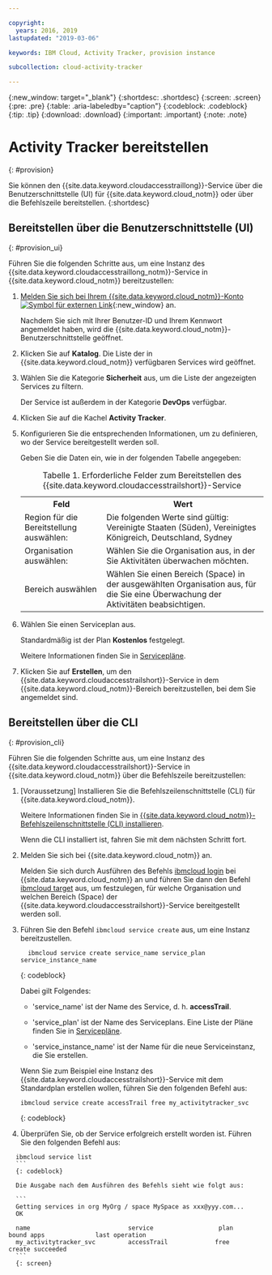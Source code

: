 ```yaml
---

copyright:
  years: 2016, 2019
lastupdated: "2019-03-06"

keywords: IBM Cloud, Activity Tracker, provision instance

subcollection: cloud-activity-tracker

---
```


{:new_window: target="_blank"}
{:shortdesc: .shortdesc}
{:screen: .screen}
{:pre: .pre}
{:table: .aria-labeledby="caption"}
{:codeblock: .codeblock}
{:tip: .tip}
{:download: .download}
{:important: .important}
{:note: .note}



# Activity Tracker bereitstellen
{: #provision}

Sie können den {{site.data.keyword.cloudaccesstraillong}}-Service über die Benutzerschnittstelle (UI) für {{site.data.keyword.cloud_notm}} oder über die Befehlszeile bereitstellen.
{:shortdesc}


## Bereitstellen über die Benutzerschnittstelle (UI)
{: #provision_ui}

Führen Sie die folgenden Schritte aus, um eine Instanz des {{site.data.keyword.cloudaccesstraillong_notm}}-Service in {{site.data.keyword.cloud_notm}} bereitzustellen:

1. [Melden Sie sich bei Ihrem {{site.data.keyword.cloud_notm}}-Konto ![Symbol für externen Link](../../icons/launch-glyph.svg "Symbol für externen Link")](https://cloud.ibm.com/login){:new_window} an. 
    
	Nachdem Sie sich mit Ihrer Benutzer-ID und Ihrem Kennwort angemeldet haben, wird die {{site.data.keyword.cloud_notm}}-Benutzerschnittstelle geöffnet.

2. Klicken Sie auf **Katalog**. Die Liste der in {{site.data.keyword.cloud_notm}} verfügbaren Services wird geöffnet.

3. Wählen Sie die Kategorie **Sicherheit** aus, um die Liste der angezeigten Services zu filtern.

    Der Service ist außerdem in der Kategorie **DevOps** verfügbar.

4. Klicken Sie auf die Kachel **Activity Tracker**.

5. Konfigurieren Sie die entsprechenden Informationen, um zu definieren, wo der Service bereitgestellt werden soll. 

    Geben Sie die Daten ein, wie in der folgenden Tabelle angegeben: 

    <table>
	  <caption>Tabelle 1. Erforderliche Felder zum Bereitstellen des {{site.data.keyword.cloudaccesstrailshort}}-Service</caption>
	  <tr>
	    <th>Feld</th>
		<th>Wert</th>
	  </tr>
	  <tr>
	    <td>Region für die Bereitstellung auswählen:</td>
		<td>Die folgenden Werte sind gültig: Vereinigte Staaten (Süden), Vereinigtes Königreich, Deutschland, Sydney</td>
	  </tr>
	  <tr>
	    <td>Organisation auswählen:</td>
		<td>Wählen Sie die Organisation aus, in der Sie Aktivitäten überwachen möchten.</td>
	  </tr>
	  <tr>
	    <td>Bereich auswählen</td>
		<td>Wählen Sie einen Bereich (Space) in der ausgewählten Organisation aus, für die Sie eine Überwachung der Aktivitäten beabsichtigen.</td>
	  </tr>
	</table>

6. Wählen Sie einen Serviceplan aus. 

    Standardmäßig ist der Plan **Kostenlos** festgelegt.

    Weitere Informationen finden Sie in [Servicepläne](/docs/services/cloud-activity-tracker/how-to?topic=cloud-activity-tracker-change_plan#change_plan).
	
7. Klicken Sie auf **Erstellen**, um den {{site.data.keyword.cloudaccesstrailshort}}-Service in dem {{site.data.keyword.cloud_notm}}-Bereich bereitzustellen, bei dem Sie angemeldet sind.
  
 

## Bereitstellen über die CLI
{: #provision_cli}

Führen Sie die folgenden Schritte aus, um eine Instanz des {{site.data.keyword.cloudaccesstrailshort}}-Service in {{site.data.keyword.cloud_notm}} über die Befehlszeile bereitzustellen:

1. [Voraussetzung] Installieren Sie die Befehlszeilenschnittstelle (CLI) für {{site.data.keyword.cloud_notm}}.

   Weitere Informationen finden Sie in [{{site.data.keyword.cloud_notm}}-Befehlszeilenschnittstelle (CLI) installieren](/docs/cli?topic=cloud-cli-ibmcloud-cli#ibmcloud-cli).
   
   Wenn die CLI installiert ist, fahren Sie mit dem nächsten Schritt fort.
    
2. Melden Sie sich bei {{site.data.keyword.cloud_notm}} an. 

    Melden Sie sich durch Ausführen des Befehls [ibmcloud login](/docs/cli/reference/ibmcloud?topic=cloud-cli-ibmcloud_cli#ibmcloud_login) bei {{site.data.keyword.cloud_notm}} an und führen Sie dann den Befehl [ibmcloud target](/docs/cli/reference/ibmcloud?topic=cloud-cli-ibmcloud_cli#ibmcloud_target) aus, um festzulegen, für welche Organisation und welchen Bereich (Space) der {{site.data.keyword.cloudaccesstrailshort}}-Service bereitgestellt werden soll.
	
3. Führen Sie den Befehl `ibmcloud service create` aus, um eine Instanz bereitzustellen.

    ```
	  ibmcloud service create service_name service_plan service_instance_name
    ```
	  {: codeblock}
	
	  Dabei gilt Folgendes:
	
	  * 'service_name' ist der Name des Service, d. h. **accessTrail**.

	  * 'service_plan' ist der Name des Serviceplans. Eine Liste der Pläne finden Sie in [Servicepläne](/docs/services/cloud-activity-tracker/how-to?topic=cloud-activity-tracker-change_plan#change_plan).

	  * 'service_instance_name' ist der Name für die neue Serviceinstanz, die Sie erstellen.

	  Wenn Sie zum Beispiel eine Instanz des {{site.data.keyword.cloudaccesstrailshort}}-Service mit dem Standardplan erstellen wollen, führen Sie den folgenden Befehl aus:
	
	  ```
	  ibmcloud service create accessTrail free my_activitytracker_svc
	  ```
	  {: codeblock}
	
4. Überprüfen Sie, ob der Service erfolgreich erstellt worden ist. Führen Sie den folgenden Befehl aus: 

  ```	
	ibmcloud service list
	```
	{: codeblock}
	
	Die Ausgabe nach dem Ausführen des Befehls sieht wie folgt aus:
	
	```
    Getting services in org MyOrg / space MySpace as xxx@yyy.com...
    OK
    
    name                           service                  plan                   bound apps              last operation
    my_activitytracker_svc         accessTrail             free                                            create succeeded
	```
	{: screen}

	




